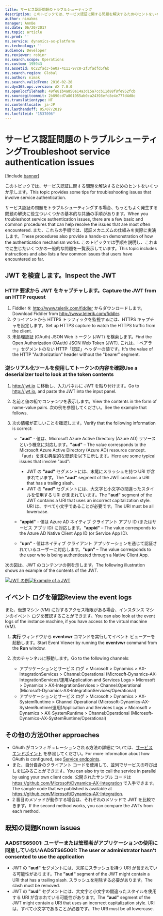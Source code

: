 ```yaml
---
title: サービス認証問題のトラブルシューティング
description: このトピックでは、サービス認証に関する問題を解決するためのヒントをいくつか示します。
author: nimakms
manager: AnnBe
ms.date: 06/20/2017
ms.topic: article
ms.prod: ''
ms.service: dynamics-ax-platform
ms.technology: ''
audience: Developer
ms.reviewer: robinr
ms.search.scope: Operations
ms.custom: 195943
ms.assetid: 0c22fad3-be0a-4111-97c0-2f3fadfd5f6b
ms.search.region: Global
ms.author: nimak
ms.search.validFrom: 2016-02-28
ms.dyn365.ops.version: AX 7.0.0
ms.openlocfilehash: 49fe81b4a850e14a3d15a7ccb11d88f8fe952fcb
ms.sourcegitcommit: 2b890cd7a801055ab0ca24398efc8e4e777d4d8c
ms.translationtype: HT
ms.contentlocale: ja-JP
ms.lasthandoff: 05/07/2019
ms.locfileid: "1537096"
---
```

# <a name="troubleshoot-service-authentication-issues"></a><span data-ttu-id="cf02b-103">サービス認証問題のトラブルシューティング</span><span class="sxs-lookup"><span data-stu-id="cf02b-103">Troubleshoot service authentication issues</span></span>

[!include [banner](../includes/banner.md)]

<span data-ttu-id="cf02b-104">このトピックでは、サービス認証に関する問題を解決するためのヒントをいくつか示します。</span><span class="sxs-lookup"><span data-stu-id="cf02b-104">This topic provides some tips for troubleshooting issues that involve service authentication.</span></span>

<span data-ttu-id="cf02b-105">サービス認証の問題をトラブルシューティングする場合、もっともよく発生する問題の解決に役立ついくつかの基本的な共通の手順があります。</span><span class="sxs-lookup"><span data-stu-id="cf02b-105">When you troubleshoot service authentication issues, there are a few basic and common procedures that can help resolve the issues that are most often encountered.</span></span> <span data-ttu-id="cf02b-106">また、これらの手順では、認証メカニズムの仕組みを実際に実演します。</span><span class="sxs-lookup"><span data-stu-id="cf02b-106">These procedures also provide a hands-on demonstration of how the authentication mechanism works.</span></span> <span data-ttu-id="cf02b-107">このトピックでは手順を説明し、これまでに生じたいくつかの一般的な問題を一覧表示しています。</span><span class="sxs-lookup"><span data-stu-id="cf02b-107">This topic includes instructions and also lists a few common issues that users have encountered so far.</span></span>

## <a name="inspect-the-jwt"></a><span data-ttu-id="cf02b-108">JWT を検査します。</span><span class="sxs-lookup"><span data-stu-id="cf02b-108">Inspect the JWT</span></span>
### <a name="capture-the-jwt-from-an-http-request"></a><span data-ttu-id="cf02b-109">HTTP 要求から JWT をキャプチャします。</span><span class="sxs-lookup"><span data-stu-id="cf02b-109">Capture the JWT from an HTTP request</span></span>

1. <span data-ttu-id="cf02b-110">Fiddler を <http://www.telerik.com/fiddler> からダウンロードします。</span><span class="sxs-lookup"><span data-stu-id="cf02b-110">Download Fiddler from <http://www.telerik.com/fiddler>.</span></span>
2. <span data-ttu-id="cf02b-111">クライアントから HTTPS トラフィックを監視するには、HTTPS キャプチャを設定します。</span><span class="sxs-lookup"><span data-stu-id="cf02b-111">Set up HTTPS capture to watch the HTTPS traffic from the client.</span></span>
3. <span data-ttu-id="cf02b-112">未処理認証 (OAuth) JSON Web トークン (JWT) を検索します。</span><span class="sxs-lookup"><span data-stu-id="cf02b-112">Find the Open Authorization (OAuth) JSON Web Token (JWT).</span></span> <span data-ttu-id="cf02b-113">これは、「ベアラー」セグメントのない HTTP「認証」ヘッダーの値です。</span><span class="sxs-lookup"><span data-stu-id="cf02b-113">It's the value of the HTTP "Authorization" header without the "bearer" segment.</span></span>

### <a name="use-a-deserializer-tool-to-look-at-the-token-contents"></a><span data-ttu-id="cf02b-114">逆シリアル化ツールを使用してトークンの内容を確認</span><span class="sxs-lookup"><span data-stu-id="cf02b-114">Use a deserializer tool to look at the token contents</span></span>

1. <span data-ttu-id="cf02b-115"><http://jwt.io> に移動し、入力パネルに JWT を貼り付けます。</span><span class="sxs-lookup"><span data-stu-id="cf02b-115">Go to <http://jwt.io>, and paste the JWT into the input panel.</span></span>
2. <span data-ttu-id="cf02b-116">名前と値の組でコンテンツを表示します。</span><span class="sxs-lookup"><span data-stu-id="cf02b-116">View the contents in the form of name-value pairs.</span></span> <span data-ttu-id="cf02b-117">次の例を参照してください。</span><span class="sxs-lookup"><span data-stu-id="cf02b-117">See the example that follows.</span></span>
3. <span data-ttu-id="cf02b-118">次の情報が正しいことを確認します。</span><span class="sxs-lookup"><span data-stu-id="cf02b-118">Verify that the following information is correct:</span></span>

    - <span data-ttu-id="cf02b-119">**"aud"** - 値は、Microsoft Azure Active Directory (Azure AD) リソースという概念に対応します。</span><span class="sxs-lookup"><span data-stu-id="cf02b-119">**"aud"** – The value corresponds to the Microsoft Azure Active Directory (Azure AD) resource concept.</span></span> <span data-ttu-id="cf02b-120">「aud」を含む典型的な問題を以下に示します。</span><span class="sxs-lookup"><span data-stu-id="cf02b-120">Here are some typical issues that involve "aud":</span></span>

        - <span data-ttu-id="cf02b-121">JWT の **"aud"** セグメントには、末尾にスラッシュを持つ URI が含まれています。</span><span class="sxs-lookup"><span data-stu-id="cf02b-121">The **"aud"** segment of the JWT contains a URI that has a trailing slash.</span></span>
        - <span data-ttu-id="cf02b-122">JWT の **"aud"** セグメントには、大文字と小文字の間違ったスタイルを使用する URI が含まれています。</span><span class="sxs-lookup"><span data-stu-id="cf02b-122">The **"aud"** segment of the JWT contains a URI that uses an incorrect capitalization style.</span></span> <span data-ttu-id="cf02b-123">URI は、すべて小文字であることが必要です。</span><span class="sxs-lookup"><span data-stu-id="cf02b-123">The URI must be all lowercase.</span></span>

    - <span data-ttu-id="cf02b-124">**"appid"** - 値は Azure AD ネイティブ クライアント アプリ ID (またはサービス アプリ ID) に対応します。</span><span class="sxs-lookup"><span data-stu-id="cf02b-124">**"appid"** – The value corresponds to the Azure AD Native Client App ID (or Service App ID).</span></span>
    - <span data-ttu-id="cf02b-125">**"upn"** - 値はネイティブ クライアント アプリケーションを通じて認証されているユーザーに対応します。</span><span class="sxs-lookup"><span data-stu-id="cf02b-125">**"upn"** – The value corresponds to the user who is being authenticated through a Native Client App.</span></span>

<span data-ttu-id="cf02b-126">次の図は、JWT のコンテンツの例を示します。</span><span class="sxs-lookup"><span data-stu-id="cf02b-126">The following illustration shows an example of the contents of the JWT.</span></span>

<span data-ttu-id="cf02b-127">[![JWT の例](./media/serviceauthenticationtroubleshooting01.png)](./media/serviceauthenticationtroubleshooting01.png)</span><span class="sxs-lookup"><span data-stu-id="cf02b-127">[![Example of a JWT](./media/serviceauthenticationtroubleshooting01.png)](./media/serviceauthenticationtroubleshooting01.png)</span></span>

## <a name="review-the-event-logs"></a><span data-ttu-id="cf02b-128">イベント ログを確認</span><span class="sxs-lookup"><span data-stu-id="cf02b-128">Review the event logs</span></span>
<span data-ttu-id="cf02b-129">また、仮想マシン (VM) に対するアクセス権限がある場合、インスタンス マシンのイベント ログを確認することができます。</span><span class="sxs-lookup"><span data-stu-id="cf02b-129">You can also look at the event logs of the instance machine, if you have access to the virtual machine (VM).</span></span>

1. <span data-ttu-id="cf02b-130">**実行** ウィンドウから **eventvwr** コマンドを実行してイベント ビューアーを起動します。</span><span class="sxs-lookup"><span data-stu-id="cf02b-130">Start Event Viewer by running the **eventvwr** command from the **Run** window.</span></span>
2. <span data-ttu-id="cf02b-131">次のチャンネルに移動します。</span><span class="sxs-lookup"><span data-stu-id="cf02b-131">Go to the following channels:</span></span>

    - <span data-ttu-id="cf02b-132">アプリケーションとサービス ログ &gt; Microsoft &gt; Dynamics &gt; AX-IntegrationServices &gt; Channel:Operational (Microsoft-Dynamics-AX-IntegrationServices/運用)</span><span class="sxs-lookup"><span data-stu-id="cf02b-132">Application and Services Logs &gt; Microsoft &gt; Dynamics &gt; AX-IntegrationServices &gt; Channel:Operational (Microsoft-Dynamics-AX-IntegrationServices/Operational)</span></span>
    - <span data-ttu-id="cf02b-133">アプリケーションとサービス ログ &gt; Microsoft &gt; Dynamics &gt; AX-SystemRuntime &gt; Channel:Operational (Microsoft-Dynamics-AX-SystemRuntime/運用)</span><span class="sxs-lookup"><span data-stu-id="cf02b-133">Application and Services Logs &gt; Microsoft &gt; Dynamics &gt; AX-SystemRuntime &gt; Channel:Operational (Microsoft-Dynamics-AX-SystemRuntime/Operational)</span></span>

## <a name="other-approaches"></a><span data-ttu-id="cf02b-134">その他の方法</span><span class="sxs-lookup"><span data-stu-id="cf02b-134">Other approaches</span></span>
- <span data-ttu-id="cf02b-135">OAuth がコンフィギュレーションされる方法の詳細については、[サービス エンドポイント](services-home-page.md) を参照してください。</span><span class="sxs-lookup"><span data-stu-id="cf02b-135">For more information about how OAuth is configured, see [Service endpoints](services-home-page.md).</span></span>
- <span data-ttu-id="cf02b-136">また、自分自身のクライアント コードを使用して、並列でサービスの呼び出しを試みることができます。</span><span class="sxs-lookup"><span data-stu-id="cf02b-136">You can also try to call the service in parallel by using your own client code.</span></span> <span data-ttu-id="cf02b-137">公開されたサンプル コードは <https://github.com/Microsoft/Dynamics-AX-Integration> で入手できます。</span><span class="sxs-lookup"><span data-stu-id="cf02b-137">The sample code that we published is available at <https://github.com/Microsoft/Dynamics-AX-Integration>.</span></span>
- <span data-ttu-id="cf02b-138">2 番目のメソッドが動作する場合は、それぞれのメソッドで JWT を比較できます。</span><span class="sxs-lookup"><span data-stu-id="cf02b-138">If the second method works, you can compare the JWTs from each method.</span></span>

## <a name="known-issues"></a><span data-ttu-id="cf02b-139">既知の問題</span><span class="sxs-lookup"><span data-stu-id="cf02b-139">Known issues</span></span>
### <a name="aadsts65001-the-user-or-administrator-hasnt-consented-to-use-the-application"></a><span data-ttu-id="cf02b-140">AADSTS65001: ユーザーまたは管理者がアプリケーションの使用に同意していない</span><span class="sxs-lookup"><span data-stu-id="cf02b-140">AADSTS65001: The user or administrator hasn't consented to use the application</span></span>

- <span data-ttu-id="cf02b-141">JWT の **"aud"** セグメントには、末尾にスラッシュを持つ URI が含まれている可能性があります。</span><span class="sxs-lookup"><span data-stu-id="cf02b-141">The **"aud"** segment of the JWT might contain a URI that has a trailing slash.</span></span> <span data-ttu-id="cf02b-142">スラッシュを削除する必要があります。</span><span class="sxs-lookup"><span data-stu-id="cf02b-142">The slash must be removed.</span></span>
- <span data-ttu-id="cf02b-143">JWT の **"aud"** セグメントには、大文字と小文字の間違ったスタイルを使用する URI が含まれている可能性があります。</span><span class="sxs-lookup"><span data-stu-id="cf02b-143">The **"aud"** segment of the JWT might contain a URI that uses an incorrect capitalization style.</span></span> <span data-ttu-id="cf02b-144">URI は、すべて小文字であることが必要です。</span><span class="sxs-lookup"><span data-stu-id="cf02b-144">The URI must be all lowercase.</span></span>
